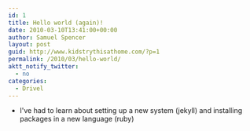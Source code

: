 ```yaml
---
id: 1
title: Hello world (again)!
date: 2010-03-10T13:41:00+00:00
author: Samuel Spencer
layout: post
guid: http://www.kidstrythisathome.com/?p=1
permalink: /2010/03/hello-world/
aktt_notify_twitter:
  - no
categories:
  - Drivel
---
```


* I've had to learn about setting up a new system (jekyll) and installing packages in a new language (ruby)